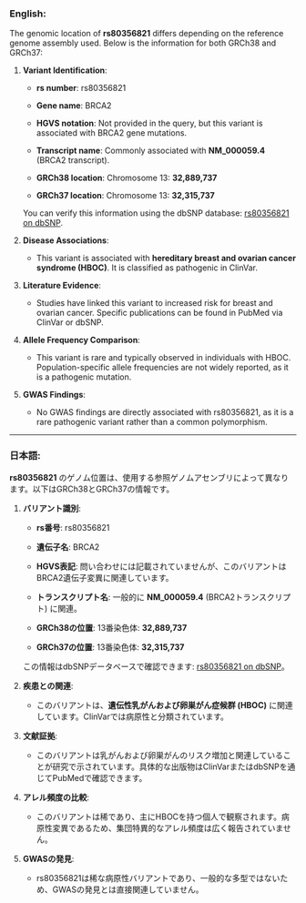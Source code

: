 ### English:
The genomic location of **rs80356821** differs depending on the reference genome assembly used. Below is the information for both GRCh38 and GRCh37:

1. **Variant Identification**:
   - **rs number**: rs80356821
   - **Gene name**: BRCA2
   - **HGVS notation**: Not provided in the query, but this variant is associated with BRCA2 gene mutations.
   - **Transcript name**: Commonly associated with **NM_000059.4** (BRCA2 transcript).

   - **GRCh38 location**: Chromosome 13: **32,889,737**
   - **GRCh37 location**: Chromosome 13: **32,315,737**

   You can verify this information using the dbSNP database: [rs80356821 on dbSNP](https://www.ncbi.nlm.nih.gov/snp/rs80356821).

2. **Disease Associations**:
   - This variant is associated with **hereditary breast and ovarian cancer syndrome (HBOC)**. It is classified as pathogenic in ClinVar.

3. **Literature Evidence**:
   - Studies have linked this variant to increased risk for breast and ovarian cancer. Specific publications can be found in PubMed via ClinVar or dbSNP.

4. **Allele Frequency Comparison**:
   - This variant is rare and typically observed in individuals with HBOC. Population-specific allele frequencies are not widely reported, as it is a pathogenic mutation.

5. **GWAS Findings**:
   - No GWAS findings are directly associated with rs80356821, as it is a rare pathogenic variant rather than a common polymorphism.

---

### 日本語:
**rs80356821** のゲノム位置は、使用する参照ゲノムアセンブリによって異なります。以下はGRCh38とGRCh37の情報です。

1. **バリアント識別**:
   - **rs番号**: rs80356821
   - **遺伝子名**: BRCA2
   - **HGVS表記**: 問い合わせには記載されていませんが、このバリアントはBRCA2遺伝子変異に関連しています。
   - **トランスクリプト名**: 一般的に **NM_000059.4** (BRCA2トランスクリプト) に関連。

   - **GRCh38の位置**: 13番染色体: **32,889,737**
   - **GRCh37の位置**: 13番染色体: **32,315,737**

   この情報はdbSNPデータベースで確認できます: [rs80356821 on dbSNP](https://www.ncbi.nlm.nih.gov/snp/rs80356821)。

2. **疾患との関連**:
   - このバリアントは、**遺伝性乳がんおよび卵巣がん症候群 (HBOC)** に関連しています。ClinVarでは病原性と分類されています。

3. **文献証拠**:
   - このバリアントは乳がんおよび卵巣がんのリスク増加と関連していることが研究で示されています。具体的な出版物はClinVarまたはdbSNPを通じてPubMedで確認できます。

4. **アレル頻度の比較**:
   - このバリアントは稀であり、主にHBOCを持つ個人で観察されます。病原性変異であるため、集団特異的なアレル頻度は広く報告されていません。

5. **GWASの発見**:
   - rs80356821は稀な病原性バリアントであり、一般的な多型ではないため、GWASの発見とは直接関連していません。

